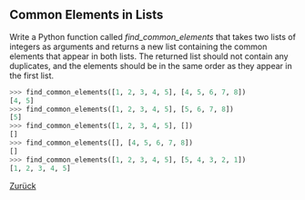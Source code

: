 ## Common Elements in Lists

Write a Python function called *find_common_elements* that takes two lists of integers as arguments and returns a new list containing the common elements that appear in both lists. The returned list should not contain any duplicates, and the elements should be in the same order as they appear in the first list.

``` python
>>> find_common_elements([1, 2, 3, 4, 5], [4, 5, 6, 7, 8])
[4, 5]
>>> find_common_elements([1, 2, 3, 4, 5], [5, 6, 7, 8])
[5]
>>> find_common_elements([1, 2, 3, 4, 5], [])
[]
>>> find_common_elements([], [4, 5, 6, 7, 8])
[]
>>> find_common_elements([1, 2, 3, 4, 5], [5, 4, 3, 2, 1])
[1, 2, 3, 4, 5]
```

[Zurück](../README.md)